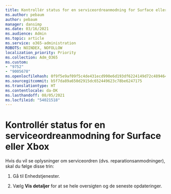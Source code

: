 ```yaml
---
title: Kontrollér status for en serviceordreanmodning for Surface eller Xbox
ms.author: pebaum
author: pebaum
manager: dansimp
ms.date: 03/16/2021
ms.audience: Admin
ms.topic: article
ms.service: o365-administration
ROBOTS: NOINDEX, NOFOLLOW
localization_priority: Priority
ms.collection: Adm_O365
ms.custom:
- "9752"
- "9005678"
ms.openlocfilehash: 0f9f5e9af09f5c4de431ecd990e6d193df6224149d72c48946425824ad60dd23
ms.sourcegitcommit: b5f7da89a650d2915dc652449623c78be6247175
ms.translationtype: HT
ms.contentlocale: da-DK
ms.lasthandoff: 08/05/2021
ms.locfileid: "54021518"
---
```

# <a name="check-the-status-of-a-service-order-request-for-surface-or-xbox"></a>Kontrollér status for en serviceordreanmodning for Surface eller Xbox

Hvis du vil se oplysninger om serviceordren (dvs. reparationsanmodninger), skal du følge disse trin:

1. Gå til Enhedstjenester.

1. Vælg **Vis detaljer** for at se hele oversigten og de seneste opdateringer.

